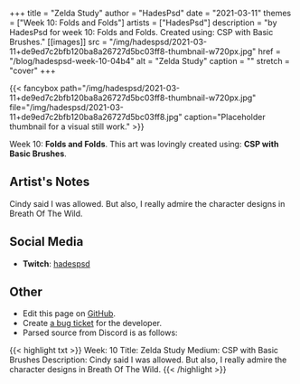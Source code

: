 +++
title =       "Zelda Study"
author =      "HadesPsd"
date =        "2021-03-11"
themes =      ["Week 10: Folds and Folds"]
artists =     ["HadesPsd"]
description = "by HadesPsd for week 10: Folds and Folds. Created using: CSP with Basic Brushes."
[[images]]
      src = "/img/hadespsd/2021-03-11+de9ed7c2bfb120ba8a26727d5bc03ff8-thumbnail-w720px.jpg"
      href = "/blog/hadespsd-week-10-04b4"
      alt = "Zelda Study"
      caption = ""
      stretch = "cover"
+++

{{< fancybox path="/img/hadespsd/2021-03-11+de9ed7c2bfb120ba8a26727d5bc03ff8-thumbnail-w720px.jpg" file="/img/hadespsd/2021-03-11+de9ed7c2bfb120ba8a26727d5bc03ff8.jpg" caption="Placeholder thumbnail for a visual still work." >}}


Week 10: **Folds and Folds**. This art was lovingly created using: **CSP with Basic Brushes**.

## Artist's Notes

Cindy said I was allowed. But also, I really admire the character designs in Breath Of The Wild.

## Social Media

- **Twitch**: <a href='https://twitch.tv/hadespsd' target='_blank'>hadespsd</a>

## Other

- Edit this page on [GitHub](https://github.com/teaminkling/web-refresh/edit/main/content/blog/hadespsd-week-10-04b4.md).
- Create [a bug ticket](https://github.com/teaminkling/web-refresh/issues/new?assignees=&labels=bug&template=problem-report.md&title=) for the developer.
- Parsed source from Discord is as follows:

{{< highlight txt >}}
Week: 10 
Title: Zelda Study
Medium: CSP with Basic Brushes 
Description: Cindy said I was allowed. But also, I really admire the character designs in Breath Of The Wild.
{{< /highlight >}}